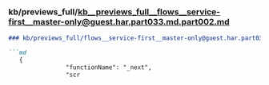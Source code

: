 ### kb/previews_full/kb__previews_full__flows__service-first__master-only@guest.har.part033.md.part002.md

```md
### kb/previews_full/flows__service-first__master-only@guest.har.part033.md (part 002)

```md
   {
                "functionName": "_next",
                "scr
```

```

```

